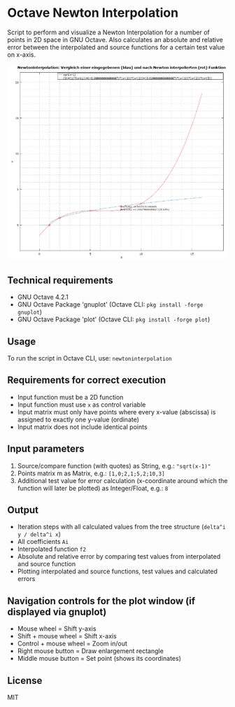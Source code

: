 # Octave Newton Interpolation

Script to perform and visualize a Newton Interpolation for a number of points in 2D space in GNU Octave. Also calculates an absolute and relative error between the interpolated and source functions for a certain test value on x-axis.

![screenshot](https://github.com/97131004/Octave-Newton-Interpolation/blob/main/screenshot.png?raw=true)

## Technical requirements

- GNU Octave 4.2.1
- GNU Octave Package 'gnuplot' (Octave CLI: ```pkg install -forge gnuplot```)
- GNU Octave Package 'plot' (Octave CLI: ```pkg install -forge plot```)

## Usage

To run the script in Octave CLI, use: ``` newtoninterpolation ```

## Requirements for correct execution

- Input function must be a 2D function
- Input function must use ```x``` as control variable
- Input matrix must only have points where every x-value (abscissa) is assigned to exactly one y-value (ordinate)
- Input matrix does not include identical points

## Input parameters

1. Source/compare function (with quotes) as String, e.g.: ```"sqrt(x-1)"```
2. Points matrix m as Matrix, e.g.: ```[1,0;2,1;5,2;10,3]```
3. Additional test value for error calculation (x-coordinate around which the function will later be plotted) as Integer/Float, e.g.: ```8```

## Output

- Iteration steps with all calculated values from the tree structure (```delta^i y / delta^i x```)
- All coefficients ```Ai```
- Interpolated function ```f2```
- Absolute and relative error by comparing test values from interpolated and source function
- Plotting interpolated and source functions, test values and calculated errors

## Navigation controls for the plot window (if displayed via gnuplot)

- Mouse wheel = Shift y-axis
- Shift + mouse wheel = Shift x-axis
- Control + mouse wheel = Zoom in/out
- Right mouse button = Draw enlargement rectangle
- Middle mouse button = Set point (shows its coordinates)

## License
MIT